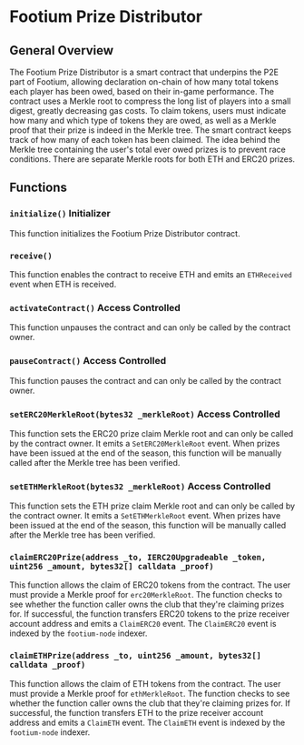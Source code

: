 # Footium Prize Distributor

## General Overview

The Footium Prize Distributor is a smart contract that underpins the P2E part of
Footium, allowing declaration on-chain of how many total tokens each player has
been owed, based on their in-game performance. The contract uses a Merkle root
to compress the long list of players into a small digest, greatly decreasing gas
costs. To claim tokens, users must indicate how many and which type of tokens
they are owed, as well as a Merkle proof that their prize is indeed in the
Merkle tree. The smart contract keeps track of how many of each token has been
claimed. The idea behind the Merkle tree containing the user's total ever owed
prizes is to prevent race conditions. There are separate Merkle roots for both
ETH and ERC20 prizes.

## Functions

### `initialize()` Initializer

This function initializes the Footium Prize Distributor contract.

### `receive()`

This function enables the contract to receive ETH and emits an `ETHReceived`
event when ETH is received.

### `activateContract()` Access Controlled

This function unpauses the contract and can only be called by the contract
owner.

### `pauseContract()` Access Controlled

This function pauses the contract and can only be called by the contract owner.

### `setERC20MerkleRoot(bytes32 _merkleRoot)` Access Controlled

This function sets the ERC20 prize claim Merkle root and can only be called by
the contract owner. It emits a `SetERC20MerkleRoot` event. When prizes have been
issued at the end of the season, this function will be manually called after the
Merkle tree has been verified.

### `setETHMerkleRoot(bytes32 _merkleRoot)` Access Controlled

This function sets the ETH prize claim Merkle root and can only be called by the
contract owner. It emits a `SetETHMerkleRoot` event. When prizes have been
issued at the end of the season, this function will be manually called after the
Merkle tree has been verified.

### `claimERC20Prize(address _to, IERC20Upgradeable _token, uint256 _amount, bytes32[] calldata _proof)`

This function allows the claim of ERC20 tokens from the contract. The user must
provide a Merkle proof for `erc20MerkleRoot`. The function checks to see whether
the function caller owns the club that they're claiming prizes for. If
successful, the function transfers ERC20 tokens to the prize receiver account
address and emits a `ClaimERC20` event. The `ClaimERC20` event is indexed by the
`footium-node` indexer.

### `claimETHPrize(address _to, uint256 _amount, bytes32[] calldata _proof)`

This function allows the claim of ETH tokens from the contract. The user must
provide a Merkle proof for `ethMerkleRoot`. The function checks to see whether
the function caller owns the club that they're claiming prizes for. If
successful, the function transfers ETH to the prize receiver account address and
emits a `ClaimETH` event. The `ClaimETH` event is indexed by the `footium-node`
indexer.
